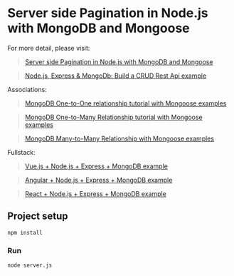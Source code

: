 # Server side Pagination in Node.js with MongoDB and Mongoose

For more detail, please visit:
> [Server side Pagination in Node.js with MongoDB and Mongoose](https://bezkoder.com/node-js-mongodb-pagination/)

> [Node.js, Express & MongoDb: Build a CRUD Rest Api example](https://bezkoder.com/node-express-mongodb-crud-rest-api/)

Associations:
> [MongoDB One-to-One relationship tutorial with Mongoose examples](https://bezkoder.com/mongoose-one-to-one-relationship-example/)

> [MongoDB One-to-Many Relationship tutorial with Mongoose examples](https://bezkoder.com/mongoose-one-to-many-relationship/)

> [MongoDB Many-to-Many Relationship with Mongoose examples](https://bezkoder.com/mongodb-many-to-many-mongoose/)

Fullstack:
> [Vue.js + Node.js + Express + MongoDB example](https://bezkoder.com/vue-node-express-mongodb-mevn-crud/)

> [Angular + Node.js + Express + MongoDB example](https://bezkoder.com/angular-mongodb-node-express/)

> [React + Node.js + Express + MongoDB example](https://bezkoder.com/react-node-express-mongodb-mern-stack/)

## Project setup
```
npm install
```

### Run
```
node server.js
```
